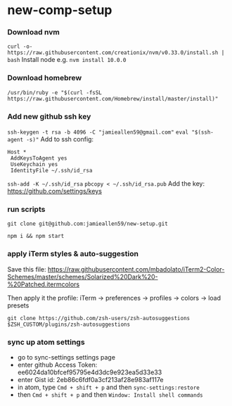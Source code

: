 new-comp-setup
==============

### Download nvm
`curl -o- https://raw.githubusercontent.com/creationix/nvm/v0.33.0/install.sh | bash`
Install node e.g.
`nvm install 10.0.0`

### Download homebrew
`/usr/bin/ruby -e "$(curl -fsSL https://raw.githubusercontent.com/Homebrew/install/master/install)"`

### Add new github ssh key
`ssh-keygen -t rsa -b 4096 -C "jamieallen59@gmail.com"`
`eval "$(ssh-agent -s)"`
Add to ssh config:
```
Host *
 AddKeysToAgent yes
 UseKeychain yes
 IdentityFile ~/.ssh/id_rsa
 ```
`ssh-add -K ~/.ssh/id_rsa`
`pbcopy < ~/.ssh/id_rsa.pub`
Add the key: https://github.com/settings/keys

### run scripts
`git clone git@github.com:jamieallen59/new-setup.git`

`npm i && npm start`

### apply iTerm styles & auto-suggestion
Save this file: https://raw.githubusercontent.com/mbadolato/iTerm2-Color-Schemes/master/schemes/Solarized%20Dark%20-%20Patched.itermcolors

Then apply it the profile: iTerm → preferences → profiles → colors → load presets

`git clone https://github.com/zsh-users/zsh-autosuggestions $ZSH_CUSTOM/plugins/zsh-autosuggestions`

### sync up atom settings
- go to sync-settings settings page
- enter github Access Token: ee6024da10bfcef95795e4d3dc9e923ea5d33e33
- enter Gist id: 2eb86c6fdf0a3cf213af28e983af117e
- in atom, type `Cmd + shift + p` and then `sync-settings:restore`
- then `Cmd + shift + p` and then `Window: Install shell commands`
